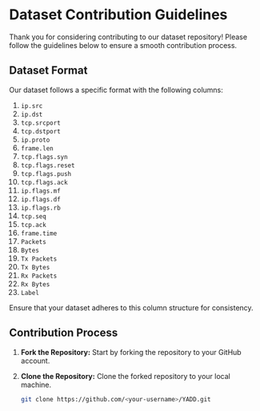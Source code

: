 # Dataset Contribution Guidelines

Thank you for considering contributing to our dataset repository! Please follow the guidelines below to ensure a smooth contribution process.

## Dataset Format

Our dataset follows a specific format with the following columns:

1. `ip.src`
2. `ip.dst`
3. `tcp.srcport`
4. `tcp.dstport`
5. `ip.proto`
6. `frame.len`
7. `tcp.flags.syn`
8. `tcp.flags.reset`
9. `tcp.flags.push`
10. `tcp.flags.ack`
11. `ip.flags.mf`
12. `ip.flags.df`
13. `ip.flags.rb`
14. `tcp.seq`
15. `tcp.ack`
16. `frame.time`
17. `Packets`
18. `Bytes`
19. `Tx Packets`
20. `Tx Bytes`
21. `Rx Packets`
22. `Rx Bytes`
23. `Label`

Ensure that your dataset adheres to this column structure for consistency.

## Contribution Process

1. **Fork the Repository:** Start by forking the repository to your GitHub account.

2. **Clone the Repository:** Clone the forked repository to your local machine.

   ```bash
   git clone https://github.com/<your-username>/YADD.git
